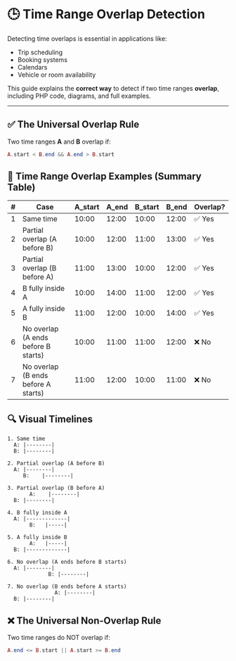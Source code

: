 # 🕒 Time Range Overlap Detection

Detecting time overlaps is essential in applications like:

- Trip scheduling  
- Booking systems  
- Calendars  
- Vehicle or room availability  

This guide explains the **correct way** to detect if two time ranges **overlap**, including PHP code, diagrams, and full examples.

---

## ✅ The Universal Overlap Rule

Two time ranges **A** and **B** overlap if:

```php
A.start < B.end && A.end > B.start
```

## 🧪 Time Range Overlap Examples (Summary Table)
| # | Case                                | A\_start | A\_end | B\_start | B\_end | Overlap? |
| - | ----------------------------------- | -------- | ------ | -------- | ------ | -------- |
| 1 | Same time                           | 10:00    | 12:00  | 10:00    | 12:00  | ✅ Yes    |
| 2 | Partial overlap (A before B)        | 10:00    | 12:00  | 11:00    | 13:00  | ✅ Yes    |
| 3 | Partial overlap (B before A)        | 11:00    | 13:00  | 10:00    | 12:00  | ✅ Yes    |
| 4 | B fully inside A                    | 10:00    | 14:00  | 11:00    | 12:00  | ✅ Yes    |
| 5 | A fully inside B                    | 11:00    | 12:00  | 10:00    | 14:00  | ✅ Yes    |
| 6 | No overlap (A ends before B starts) | 10:00    | 11:00  | 11:00    | 12:00  | ❌ No     |
| 7 | No overlap (B ends before A starts) | 11:00    | 12:00  | 10:00    | 11:00  | ❌ No     |


## 🔍 Visual Timelines
```text
1. Same time
  A: |--------|  
  B: |--------|

2. Partial overlap (A before B)
  A: |--------|  
     B:    |--------|

3. Partial overlap (B before A)
       A:    |--------|  
  B: |--------|

4. B fully inside A
  A: |-------------|  
       B:   |-----|

5. A fully inside B
       A:   |-----|  
  B: |-------------|

6. No overlap (A ends before B starts)
  A: |--------|  
             B: |--------|

7. No overlap (B ends before A starts)
               A: |--------|  
  B: |--------|
```

## ❌ The Universal Non-Overlap Rule
Two time ranges do NOT overlap if:
```php
A.end <= B.start || A.start >= B.end
```
